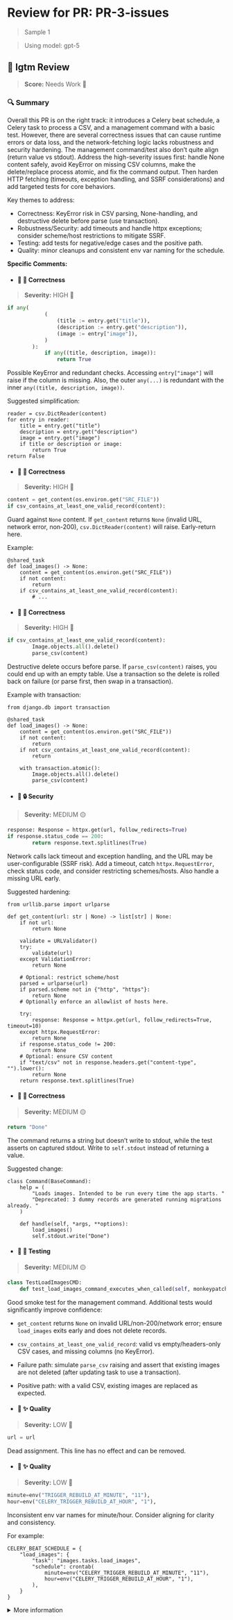 # Review for PR: PR-3-issues

> Sample 1

> Using model: gpt-5


## 🦉 lgtm Review

> **Score:** Needs Work 🔧

### 🔍 Summary

Overall this PR is on the right track: it introduces a Celery beat schedule, a Celery task to process a CSV, and a management command with a basic test. However, there are several correctness issues that can cause runtime errors or data loss, and the network-fetching logic lacks robustness and security hardening. The management command/test also don’t quite align (return value vs stdout). Address the high-severity issues first: handle None content safely, avoid KeyError on missing CSV columns, make the delete/replace process atomic, and fix the command output. Then harden HTTP fetching (timeouts, exception handling, and SSRF considerations) and add targeted tests for core behaviors.

Key themes to address:
- Correctness: KeyError risk in CSV parsing, None-handling, and destructive delete before parse (use transaction).
- Robustness/Security: add timeouts and handle httpx exceptions; consider scheme/host restrictions to mitigate SSRF.
- Testing: add tests for negative/edge cases and the positive path.
- Quality: minor cleanups and consistent env var naming for the schedule.

**Specific Comments:**

- #### 🦉 🎯 Correctness

> **Severity:** HIGH 🔴




```python
if any(
            (
                (title := entry.get("title")),
                (description := entry.get("description")),
                (image := entry["image"]),
            )
        ):
            if any((title, description, image)):
                return True
```


Possible KeyError and redundant checks. Accessing `entry["image"]` will raise if the column is missing. Also, the outer `any(...)` is redundant with the inner `any((title, description, image))`.

Suggested simplification:

```
reader = csv.DictReader(content)
for entry in reader:
    title = entry.get("title")
    description = entry.get("description")
    image = entry.get("image")
    if title or description or image:
        return True
return False
```




- #### 🦉 🎯 Correctness

> **Severity:** HIGH 🔴




```python
content = get_content(os.environ.get("SRC_FILE"))
if csv_contains_at_least_one_valid_record(content):
```


Guard against `None` content. If `get_content` returns `None` (invalid URL, network error, non-200), `csv.DictReader(content)` will raise. Early-return here.

Example:
```
@shared_task
def load_images() -> None:
    content = get_content(os.environ.get("SRC_FILE"))
    if not content:
        return
    if csv_contains_at_least_one_valid_record(content):
        # ...
```




- #### 🦉 🎯 Correctness

> **Severity:** HIGH 🔴




```python
if csv_contains_at_least_one_valid_record(content):
        Image.objects.all().delete()
        parse_csv(content)
```


Destructive delete occurs before parse. If `parse_csv(content)` raises, you could end up with an empty table. Use a transaction so the delete is rolled back on failure (or parse first, then swap in a transaction).

Example with transaction:
```
from django.db import transaction

@shared_task
def load_images() -> None:
    content = get_content(os.environ.get("SRC_FILE"))
    if not content:
        return
    if not csv_contains_at_least_one_valid_record(content):
        return

    with transaction.atomic():
        Image.objects.all().delete()
        parse_csv(content)
```




- #### 🦉 🔒 Security

> **Severity:** MEDIUM 🟡




```python
response: Response = httpx.get(url, follow_redirects=True)
if response.status_code == 200:
        return response.text.splitlines(True)
```


Network calls lack timeout and exception handling, and the URL may be user-configurable (SSRF risk). Add a timeout, catch `httpx.RequestError`, check status code, and consider restricting schemes/hosts. Also handle a missing URL early.

Suggested hardening:
```
from urllib.parse import urlparse

def get_content(url: str | None) -> list[str] | None:
    if not url:
        return None

    validate = URLValidator()
    try:
        validate(url)
    except ValidationError:
        return None

    # Optional: restrict scheme/host
    parsed = urlparse(url)
    if parsed.scheme not in {"http", "https"}:
        return None
    # Optionally enforce an allowlist of hosts here.

    try:
        response: Response = httpx.get(url, follow_redirects=True, timeout=10)
    except httpx.RequestError:
        return None
    if response.status_code != 200:
        return None
    # Optional: ensure CSV content
    if "text/csv" not in response.headers.get("content-type", "").lower():
        return None
    return response.text.splitlines(True)
```




- #### 🦉 🎯 Correctness

> **Severity:** MEDIUM 🟡




```python
return "Done"
```


The command returns a string but doesn’t write to stdout, while the test asserts on captured stdout. Write to `self.stdout` instead of returning a value.

Suggested change:
```
class Command(BaseCommand):
    help = (
        "Loads images. Intended to be run every time the app starts. "
        "Deprecated: 3 dummy records are generated running migrations already. "
    )

    def handle(self, *args, **options):
        load_images()
        self.stdout.write("Done")
```




- #### 🦉 🧪 Testing

> **Severity:** MEDIUM 🟡




```python
class TestLoadImagesCMD:
    def test_load_images_command_executes_when_called(self, monkeypatch: pytest.MonkeyPatch):
```


Good smoke test for the management command. Additional tests would significantly improve confidence:
- `get_content` returns `None` on invalid URL/non-200/network error; ensure `load_images` exits early and does not delete records.
- `csv_contains_at_least_one_valid_record`: valid vs empty/headers-only CSV cases, and missing columns (no KeyError).
- Failure path: simulate `parse_csv` raising and assert that existing images are not deleted (after updating task to use a transaction).
- Positive path: with a valid CSV, existing images are replaced as expected.




- #### 🦉 ✨ Quality

> **Severity:** LOW 🔵




```python
url = url
```


Dead assignment. This line has no effect and can be removed.



- #### 🦉 ✨ Quality

> **Severity:** LOW 🔵




```python
minute=env("TRIGGER_REBUILD_AT_MINUTE", "11"),
hour=env("CELERY_TRIGGER_REBUILD_AT_HOUR", "1"),
```


Inconsistent env var names for minute/hour. Consider aligning for clarity and consistency.

For example:
```
CELERY_BEAT_SCHEDULE = {
    "load_images": {
        "task": "images.tasks.load_images",
        "schedule": crontab(
            minute=env("CELERY_TRIGGER_REBUILD_AT_MINUTE", "11"),
            hour=env("CELERY_TRIGGER_REBUILD_AT_HOUR", "1"),
        ),
    }
}
```




<details><summary>More information</summary>

- **Id**: `e961c51d95634989a29116c90523cef0`
- **Model**: `gpt-5`
- **Created at**: `2025-08-12T09:33:23.906637+00:00`


<details><summary>Usage summary</summary>

<details><summary>Call 1</summary>

- **Request count**: `1`
- **Request tokens**: `6818`
- **Response tokens**: `5983`
- **Total tokens**: `12801`
</details>


<details><summary>Call 2</summary>

- **Request count**: `1`
- **Request tokens**: `7115`
- **Response tokens**: `6187`
- **Total tokens**: `13302`
</details>

**Total tokens**: `26103`
</details>


> See the [📚 lgtm-ai repository](https://github.com/elementsinteractive/lgtm-ai) for more information about lgtm.

</details>
